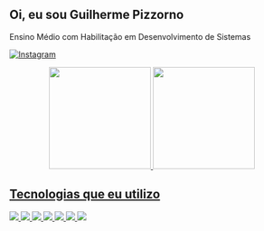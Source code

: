 ## Oi, eu sou Guilherme Pizzorno 

Ensino Médio com Habilitação em Desenvolvimento de Sistemas

[![Instagram](https://img.shields.io/badge/Instagram-E4405F?style=for-the-badge&logo=instagram&logoColor=white)](https://www.instagram.com/guilhermee_pz/)

<div align="center">
  <a href="https://github.com/Guilhermeksk">
  <img height="180em" src="https://github-readme-stats.vercel.app/api?username=Guilhermeksk&show_icons=true&theme=dracula&include_all_commits=true&count_public=true"/>
  <img height="180em" src="https://github-readme-stats.vercel.app/api/top-langs/?username=Guilhermeksk&layout=compact&langs_count=7&theme=dracula"/>
</div>



## Tecnologias que eu utilizo
<div style="display: inline_block">
<img src="https://img.shields.io/badge/HTML5-E34F26?style=for-the-badge&logo=html5&logoColor=white">
<img src="https://img.shields.io/badge/JavaScript-323330?style=for-the-badge&logo=javascript&logoColor=F7DF1E">
<img src="https://img.shields.io/badge/CSS3-1572B6?style=for-the-badge&logo=css3&logoColor=white">
<img src="https://img.shields.io/badge/C-00599C?style=for-the-badge&logo=c&logoColor=white">
<img src="https://img.shields.io/badge/C%23-239120?style=for-the-badge&logo=c-sharp&logoColor=white">
<img src="https://img.shields.io/badge/React-20232A?style=for-the-badge&logo=react&logoColor=61DAFB">
<img src="https://img.shields.io/badge/MySQL-00000F?style=for-the-badge&logo=mysql&logoColor=white">
</div>
<br/>

